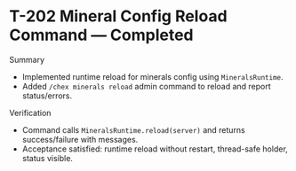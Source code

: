 # T-202 Mineral Config Reload Command — Completed

Summary

- Implemented runtime reload for minerals config using `MineralsRuntime`.
- Added `/chex minerals reload` admin command to reload and report status/errors.

Verification

- Command calls `MineralsRuntime.reload(server)` and returns success/failure with messages.
- Acceptance satisfied: runtime reload without restart, thread-safe holder, status visible.
